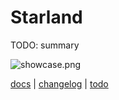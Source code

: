 
# Starland

TODO: summary

![showcase.png](docs/showcase.png)

[docs](docs/README.md) | [changelog](CHANGELOG.md) | [todo](TODO.md)


